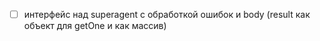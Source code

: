 - [ ] интерфейс над superagent с обработкой ошибок и body (result как объект для getOne и как массив)
